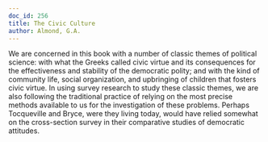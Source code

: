 ```yaml
---
doc_id: 256
title: The Civic Culture
author: Almond, G.A.
---
```


We are concerned in this book with a number of classic themes
of political science: with what the Greeks called civic virtue and its
consequences for the effectiveness and stability of the democratic
polity; and with the kind of community life, social organization, and
upbringing of children that fosters civic virtue.  In using survey
research to study these classic themes, we are also following the
traditional practice of relying on the most precise methods available to
us for the investigation of these problems.  Perhaps Tocqueville and
Bryce, were they living today, would have relied somewhat on
the cross-section survey in their comparative studies of democratic
attitudes.